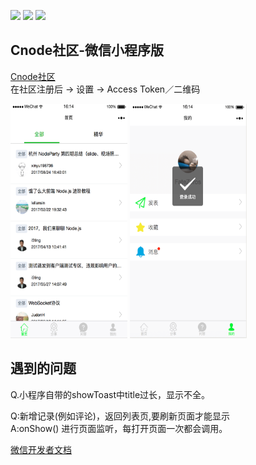 ![](https://img.shields.io/badge/language-js-orange.svg)
![](https://img.shields.io/badge/platform-wechat-lightgrey.svg)
![](https://img.shields.io/badge/platform-cnode%E7%A4%BE%E5%8C%BA-brightgreen.svg)

## Cnode社区-微信小程序版
[Cnode社区](https://cnodejs.org)<br>
在社区注册后 -> 设置 -> Access Token／二维码 <br>

<img src="https://github.com/FateZeros/CnodeSmall/blob/master/snapshoot/smallCode1.png" width="187px" height="375px" />
<img src="https://github.com/FateZeros/CnodeSmall/blob/master/snapshoot/smallCode2.png" width="187px" height="375px" />



## 遇到的问题
Q.小程序自带的showToast中title过长，显示不全。

Q:新增记录(例如评论)，返回列表页,要刷新页面才能显示 <br>
A:onShow() 进行页面监听，每打开页面一次都会调用。


[微信开发者文档](https://mp.weixin.qq.com/debug/wxadoc/dev/)